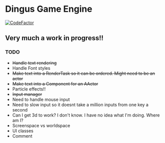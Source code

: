 # Dingus Game Engine
[![CodeFactor](https://www.codefactor.io/repository/github/pog7776/dingusengine/badge)](https://www.codefactor.io/repository/github/pog7776/dingusengine)
## Very much a work in progress!!


### TODO
- ~~Handle text rendering~~
- Handle Font styles
- ~~Make text into a RenderTask so it can be ordered. Might need to be an actor~~
- ~~Make text into a Component for an AActor~~
- Particle effects!!
- ~~Input manager~~
- Need to handle mouse input
- Need to slow input so it doesnt take a million inputs from one key a second
- Can I get 3d to work? I don't know. I have no idea what I'm doing. Where am I?
- Screenspace vs worldspace
- UI classes
- Comment